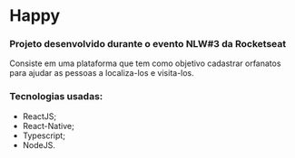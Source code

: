 # Happy
### Projeto desenvolvido durante o evento NLW#3 da Rocketseat

Consiste em uma plataforma que tem como objetivo cadastrar orfanatos para ajudar as pessoas a localiza-los e visita-los.

### Tecnologias usadas:
- ReactJS;
- React-Native;
- Typescript;
- NodeJS.
